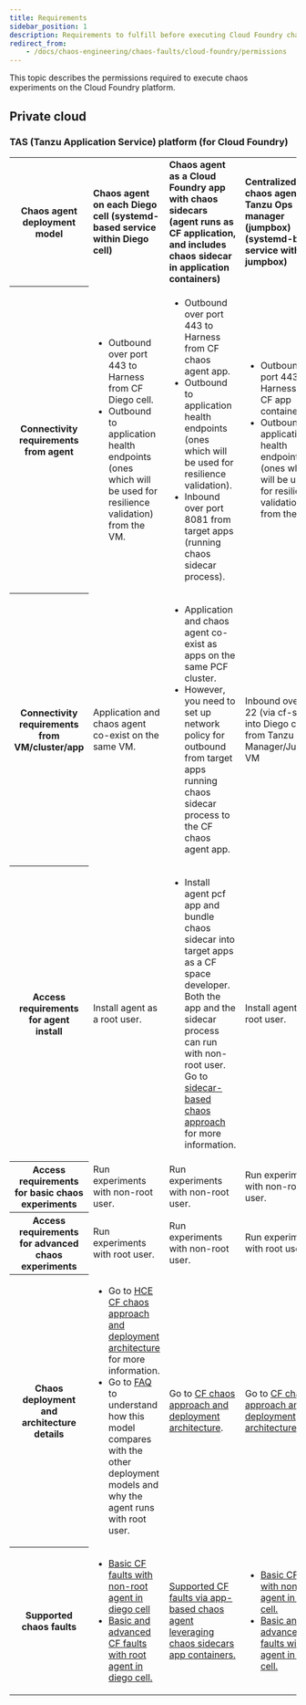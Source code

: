 ```yaml
---
title: Requirements
sidebar_position: 1
description: Requirements to fulfill before executing Cloud Foundry chaos experiments.
redirect_from:
	- /docs/chaos-engineering/chaos-faults/cloud-foundry/permissions
---
```


This topic describes the permissions required to execute chaos experiments on the Cloud Foundry platform.

## Private cloud

### TAS (Tanzu Application Service) platform (for Cloud Foundry)

<table>
<tr>
	<th> Chaos agent deployment model </th>
	<td><b>Chaos agent on each Diego cell (systemd-based service within Diego cell) </b></td>
  <td> <b>Chaos agent as a Cloud Foundry app with chaos sidecars (agent runs as CF application, and includes chaos sidecar in application containers) </b></td>
<td><b>Centralized chaos agent on Tanzu Ops manager (jumpbox) (systemd-based service within the jumpbox) </b></td>
</tr>
<tr>
	<th> Connectivity requirements from agent </th>
	<td><ul><li>Outbound over port 443 to Harness from CF Diego cell.</li>
		<li> Outbound to application health endpoints (ones which will be used for resilience validation) from the VM. </li></ul></td>
		<td><ul><li>Outbound over port 443 to Harness from CF chaos agent app.</li>
  <li> Outbound to application health endpoints (ones which will be used for resilience validation). </li>
  <li>Inbound over port 8081 from target apps (running chaos sidecar process). </li></ul></td>
  <td><ul><li> Outbound over port 443 to Harness from CF app container. </li>
<li> Outbound to application health endpoints (ones which will be used for resilience validation) from the VM. </li></ul></td>
</tr>
<tr>
	<th> Connectivity requirements from VM/cluster/app </th>
	<td> Application and chaos agent co-exist on the same VM. </td>
  <td> <ul><li> Application and chaos agent co-exist as apps on the same PCF cluster. </li>
  <li>However, you need to set up network policy for outbound from target apps running chaos sidecar process to the CF chaos agent app. </li></ul></td>
  <td> Inbound over port 22 (via cf-ssh) into Diego cell from Tanzu Ops Manager/Jumpbox VM</td>
</tr>
<tr>
	<th> Access requirements for agent install </th>
  <td> Install agent as a root user. </td>
	<td><ul><li> Install agent pcf app and bundle chaos sidecar into target apps as a CF space developer. Both the app and the sidecar process can run with non-root user. Go to <a href="https://hce-docs.github.io/platform-wise-chaos-info/PCF/sidecar-approach-for-jvm-chaos-in-pcf.html"> sidecar-based chaos approach </a> for more information. </li></ul></td>
  <td>Install agent as a root user. </td>
</tr>
<tr>
	<th> Access requirements for basic chaos experiments </th>
	<td> Run experiments with non-root user. </td>
  <td> Run experiments with non-root user. </td>
	<td> Run experiments with non-root user. </td>
</tr>
<tr>
	<th> Access requirements for advanced chaos experiments	</th>
  <td> Run experiments with root user.	</td>
  <td>Run experiments with non-root user.	</td>
  <td> Run experiments with root user.	</td>
  </tr>
<tr>
	<th> Chaos deployment and architecture details </th>
	<td><ul><li> Go to <a href="/docs/chaos-engineering/faults/chaos-faults/cloud-foundry/cf-chaos-components-and-their-deployment-architecture/#run-lci-in-diego-cells-hosting-the-app-instances">HCE CF chaos approach and deployment architecture</a> for more information.</li>
<li>Go to <a href="https://hce-docs.github.io/platform-wise-chaos-info/PCF/pcf-chaos-faqs.html">FAQ</a> to understand how this model compares with the other deployment models and why the agent runs with root user.</li></ul></td>
<td>Go to <a href="/docs/chaos-engineering/faults/chaos-faults/cloud-foundry/cf-chaos-components-and-their-deployment-architecture#run-cf-infrastructure-as-native-cf-app-interacting-with-chaos-sidecars">CF chaos approach and deployment architecture</a>.</td>
<td>Go to <a href="/docs/chaos-engineering/faults/chaos-faults/cloud-foundry/cf-chaos-components-and-their-deployment-architecture#run-lci-with-tanzu-ops-manager">CF chaos approach and deployment architecture</a>.</td>
</tr>
<tr>
	<th> Supported chaos faults	</th>
	<td> <ul><li> <a href="https://github.com/hce-docs/platform-wise-chaos-info/blob/main/PCF/basic-faults-supported-by-linux-pcf-infra-running-as-non-root-in-diego-cell.md">Basic CF faults with non-root agent in diego cell </a></li>
<li><a href="https://github.com/hce-docs/platform-wise-chaos-info/blob/main/PCF/all-supported-chaos-faults-by-linux-pcf-infra-running-as-root-in-diego-cell.md"> Basic and advanced CF faults with root agent in diego cell. </a> </li></ul></td>
	<td><a href="https://github.com/hce-docs/platform-wise-chaos-info/blob/main/PCF/all-supported-faults-by-pcf-app-based-chaos-infra-running-sidecars-in-app-containers-as-non-root.md"> Supported CF faults via app-based chaos agent leveraging chaos sidecars app containers. </a></td>
	<td><ul><li> <a href="https://github.com/hce-docs/platform-wise-chaos-info/blob/main/PCF/basic-faults-supported-by-linux-pcf-infra-running-as-non-root-in-diego-cell.md">Basic CF faults with non-root agent in diego cell. </a></li>
<li><a href="https://github.com/hce-docs/platform-wise-chaos-info/blob/main/PCF/all-supported-chaos-faults-by-linux-pcf-infra-running-as-root-in-diego-cell.md"> Basic and advanced CF faults with root agent in diego cell. </a> </li></ul></td>
</tr>
</table>

